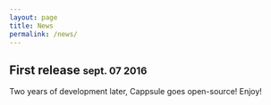 ```yaml
---
layout: page
title: News
permalink: /news/
---
```


## First release <small>sept. 07 2016</small>

Two years of development later, Cappsule goes open-source! Enjoy!
